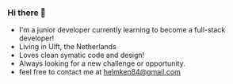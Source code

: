 ### Hi there 👋

- I'm a junior developer currently learning to become a full-stack developer!
- Living in Ulft, the Netherlands
- Loves clean symatic code and design!
- Always looking for a new challenge or opportunity.
- feel free to contact me at helmken84@gmail.com





